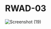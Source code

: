 # RWAD-03
![Screenshot (19)](https://user-images.githubusercontent.com/80274745/147408300-ddf4f1e5-d1b4-4b91-abe7-e4ea220c8865.png)
